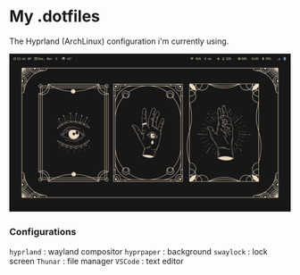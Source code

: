 # My .dotfiles

The Hyprland (ArchLinux) configuration i'm currently using.

![image](home.png)

### Configurations

```hyprland``` : wayland compositor
```hyprpaper``` : background 
```swaylock``` : lock screen
```Thunar``` : file manager
```VSCode``` : text editor

